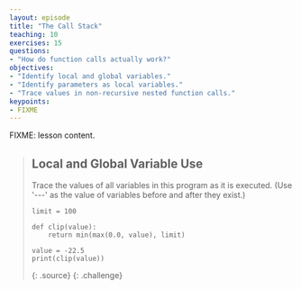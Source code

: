 ```yaml
---
layout: episode
title: "The Call Stack"
teaching: 10
exercises: 15
questions:
- "How do function calls actually work?"
objectives:
- "Identify local and global variables."
- "Identify parameters as local variables."
- "Trace values in non-recursive nested function calls."
keypoints:
- FIXME
---
```

FIXME: lesson content.

> ## Local and Global Variable Use
>
> Trace the values of all variables in this program as it is executed.
> (Use '---' as the value of variables before and after they exist.)
>
> ~~~
> limit = 100
>
> def clip(value):
>     return min(max(0.0, value), limit)
>
> value = -22.5
> print(clip(value))
> ~~~
> {: .source}
{: .challenge}
